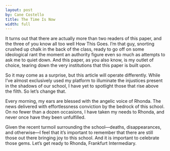 ```yaml
---
layout: post
by: Cane Costello
title: The Time Is Now
width: full
---
```


It turns out that there are actually more than two readers of this paper, and the three of you know all too well How This Goes. I’m that guy, snorting crushed up chalk in the back of the class, ready to go off on some ideological rant the moment an authority figure even so much as attempts to ask me to quiet down. And this paper, as you also know, is my outlet of choice, tearing down the very institutions that this paper is built upon.

So it may come as a surprise, but this article will operate differently. While I’ve almost exclusively used my platform to illuminate the injustices present in the shadows of our school, I have yet to spotlight those that rise above the filth. So let’s change that.

Every morning, my ears are blessed with the angelic voice of Rhonda. The news delivered with effortlessness conviction by the bedrock of this school. On no fewer than a dozen occasions, I have taken my needs to Rhonda, and never once have they been unfulfilled.

Given the recent turmoil surrounding the school—deaths, disappearances, and otherwise—I feel that it’s important to remember that there are still those out there bringing joy to this school. And it is important to celebrate those gems. Let’s get ready to Rhonda, Frankfurt Intermediary.
